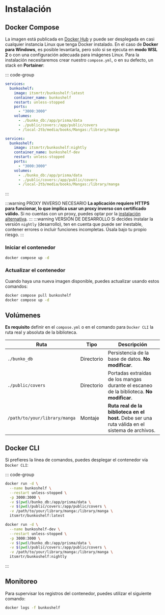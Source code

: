 # Instalación

## Docker Compose

La imagen está publicada en [Docker Hub](https://hub.docker.com/r/itsmrtr/bunkoshelf) y puede ser desplegada en casi cualquier instancia Linux que tenga Docker instalado. En el caso de **Docker para Windows**, es posible levantarla, pero solo si se ejecuta en **modo WSL 2** o con una configuración adecuada para imágenes Linux. Para la instalación necesitaremos crear nuestro `compose.yml`, o en su defecto, un stack en **Portainer**:

::: code-group

```yaml [Estable]
services:
  bunkoshelf:
    image: itsmrtr/bunkoshelf:latest
    container_name: bunkoshelf
    restart: unless-stopped
    ports:
      - "3000:3000"
    volumes:
      - ./bunko_db:/app/prisma/data
      - ./public/covers:/app/public/covers
      - /local-2tb/media/books/Mangas:/library/manga
```

```yaml [Desarrollo]
services:
  bunkoshelf:
    image: itsmrtr/bunkoshelf:nightly
    container_name: bunkoshelf-dev
    restart: unless-stopped
    ports:
      - "3000:3000"
    volumes:
      - ./bunko_db:/app/prisma/data
      - ./public/covers:/app/public/covers
      - /local-2tb/media/books/Mangas:/library/manga
```

:::

:::warning PROXY INVERSO NECESARIO
**La aplicación requiere HTTPS para funcionar, lo que implica usar un proxy inverso con certificado válido.** Si no cuentas con un proxy, puedes optar por la [instalación alternativa](/guia/instalacion-alternativa.md).
:::
:::warning VERSIÓN DE DESARROLLO
Si decides instalar la versión `nightly` (desarrollo), ten en cuenta que puede ser inestable, contener errores o incluir funciones incompletas. Úsala bajo tu propio riesgo.
:::

### Iniciar el contenedor

```bash
docker compose up -d
```

### Actualizar el contenedor

Cuando haya una nueva imagen disponible, puedes actualizar usando estos comandos:

```bash
docker compose pull bunkoshelf
docker compose up -d
```

## Volúmenes

**Es requisito** definir en el `compose.yml` o en el comando para `Docker CLI` la ruta real y absoluta de la biblioteca.

| Ruta                          | Tipo       | Descripción                                                                                    |
| ----------------------------- | ---------- | ---------------------------------------------------------------------------------------------- |
| `./bunko_db`                  | Directorio | Persistencia de la base de datos. **No modificar**.                                            |
| `./public/covers`             | Directorio | Portadas extraídas de los mangas durante el escaneo de la biblioteca. **No modificar**.        |
| `/path/to/your/library/manga` | Montaje    | **Ruta real de la biblioteca en el host.** Debe ser una ruta válida en el sistema de archivos. |

## Docker CLI

Si prefieres la línea de comandos, puedes desplegar el contenedor vía `Docker CLI`:

::: code-group

```bash [Estable]
docker run -d \
  --name bunkoshelf \
  --restart unless-stopped \
  -p 3000:3000 \
  -v $(pwd)/bunko_db:/app/prisma/data \
  -v $(pwd)/public/covers:/app/public/covers \
  -v /path/to/your/library/manga:/library/manga \
  itsmrtr/bunkoshelf:latest
```

```bash [Desarrollo]
docker run -d \
  --name bunkoshelf-dev \
  --restart unless-stopped \
  -p 3000:3000 \
  -v $(pwd)/bunko_db:/app/prisma/data \
  -v $(pwd)/public/covers:/app/public/covers \
  -v /path/to/your/library/manga:/library/manga \
  itsmrtr/bunkoshelf:nightly
```

:::

## Monitoreo

Para supervisar los registros del contenedor, puedes utilizar el siguiente comando:

```bash
docker logs -f bunkoshelf
```
